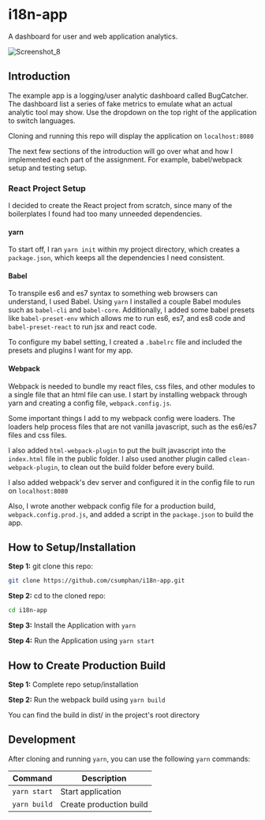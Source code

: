 i18n-app
===========


A dashboard for user and web application analytics.

![Screenshot_8](https://user-images.githubusercontent.com/19628690/77028408-e4347080-6955-11ea-83b2-423d54c645cd.png)

## Introduction
The example app is a logging/user analytic dashboard called BugCatcher. The dashboard list a series of fake metrics to emulate what an actual analytic tool may show. Use the dropdown on the top right of the application to switch languages.

Cloning and running this repo will display the application on `localhost:8080`

The next few sections of the introduction will go over what and how I implemented each part of the assignment. For example, babel/webpack setup and testing setup.

### React Project Setup

I decided to create the React project from scratch, since many of the boilerplates I found had too many unneeded dependencies.

#### yarn
To start off, I ran `yarn init` within my project directory, which creates a `package.json`, which keeps all the dependencies I need consistent.

#### Babel
To transpile es6 and es7 syntax to something web browsers can understand, I used Babel. Using `yarn` I installed a couple Babel modules such as `babel-cli` and `babel-core`. Additionally, I added some babel presets like `babel-preset-env` which allows me to run es6, es7, and es8 code and `babel-preset-react` to run jsx and react code.

To configure my babel setting, I created a `.babelrc` file and included the presets and plugins I want for my app.

#### Webpack

Webpack is needed to bundle my react files, css files, and other modules to a single file that an html file can use. I start by installing webpack through yarn and creating a config file, `webpack.config.js`. 

Some important things I add to my webpack config were loaders. The loaders help process files that are not vanilla javascript, such as the es6/es7 files and css files.

I also added `html-webpack-plugin` to put the built javascript into the `index.html` file in the public folder. I also used another plugin called `clean-webpack-plugin`, to clean out the build folder before every build.

I also added webpack's dev server and configured it in the config file to run on `localhost:8080`

Also, I wrote another webpack config file for a production build, `webpack.config.prod.js`, and added a script in the `package.json` to build the app.

## How to Setup/Installation
**Step 1:** git clone this repo:

```bash
git clone https://github.com/csumphan/i18n-app.git
```

**Step 2:** cd to the cloned repo:

```bash
cd i18n-app
```

**Step 3:** Install the Application with `yarn`


**Step 4:** Run the Application using `yarn start`


## How to Create Production Build

**Step 1:** Complete repo setup/installation


**Step 2:** Run the webpack build using `yarn build`

You can find the build in dist/ in the project's root directory


## Development

After cloning and running `yarn`, you can use the following `yarn` commands:

Command         | Description
--------------- | -----------
`yarn start`    | Start application
`yarn build`    | Create production build


